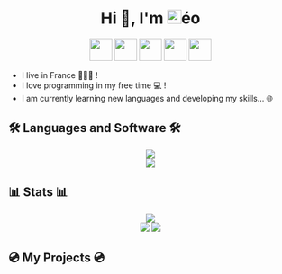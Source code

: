 <h1 align="center">Hi 👋, I'm <img src="https://leo-t-88.github.io/logo.png" height="25px">éo</h1>
<p align="center">
    <a href="https://www.instagram.com/leo.t88/"><img src="https://leo-t-88.github.io/files/insta.png" height="40px"></a>
    <a href="https://discord.com/users/596300572294905857"><img src="https://leo-t-88.github.io/files/discord.png" height="40px"></a>
    <a href="mailto:leothomas743@gmail.com"><img src="https://leo-t-88.github.io/files/gmail.png" height="40px"></a>
    <a href="https://github.com/leo-t-88"><img src="https://leo-t-88.github.io/files/github.png" height="40px"></a>
    <a href="https://codepen.io/leo-t88"><img src="https://leo-t-88.github.io/files/codepen.png" height="40px"></a>
</p>

- I live in France 💙🤍💖 !
- I love programming  in my free time  💻 !
- I am currently learning new languages and developing my skills... 🌐

## 🛠️ Languages and Software 🛠️
<p align="center">
  <img src="https://skillicons.dev/icons?i=html,css,js,cs,java"><br>
  <img src="https://skillicons.dev/icons?i=vscode,visualstudio,idea,github,ableton,ps">
</p>

## 📊 Stats 📊

<div align="center">
  <img src="https://streak-stats.demolab.com?user=leo-t-88&theme=transparent&hide_border=true&locale=fr"><br>
  <img src="https://github-readme-stats.vercel.app/api?username=leo-t-88&show_icons=true&theme=transparent&hide_border=true">
  <img src="https://github-readme-stats.vercel.app/api/top-langs/?username=leo-t-88&layout=donut&theme=transparent&hide_border=true">
</div>

## 💿 My Projects 💿
